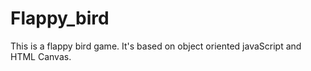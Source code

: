 # Flappy_bird
This is a flappy bird game. It's based on object oriented javaScript and HTML Canvas.
